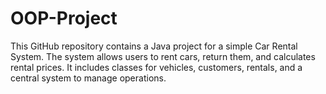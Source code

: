 # OOP-Project
This GitHub repository contains a Java project for a simple Car Rental System. The system allows users to rent cars, return them, and calculates rental prices. It includes classes for vehicles, customers, rentals, and a central system to manage operations.

